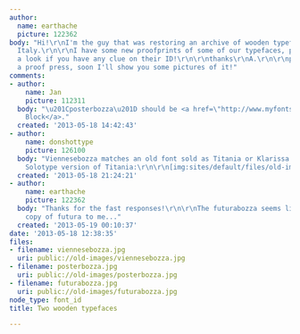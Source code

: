 ```yaml
---
author:
  name: earthache
  picture: 122362
body: "Hi!\r\nI'm the guy that was restoring an archive of wooden typefaces from southern
  Italy.\r\n\r\nI have some new proofprints of some of our typefaces, please take
  a look if you have any clue on their ID!\r\n\r\nthanks\r\nA.\r\n\r\nps - I've built
  a proof press, soon I'll show you some pictures of it!"
comments:
- author:
    name: Jan
    picture: 112311
  body: "\u201Cposterbozza\u201D should be <a href=\"http://www.myfonts.com/fonts/berthold/block-be/\">Berthold
    Block</a>."
  created: '2013-05-18 14:42:43'
- author:
    name: donshottype
    picture: 126100
  body: "Viennesebozza matches an old font sold as Titania or Klarissa. Here is the
    Solotype version of Titania:\r\n\r\n[img:sites/default/files/old-images/Titania_4652.jpg]\r\n\r\nDon"
  created: '2013-05-18 21:24:21'
- author:
    name: earthache
    picture: 122362
  body: "Thanks for the fast responses!\r\n\r\nThe futurabozza seems like a vernacular
    copy of futura to me..."
  created: '2013-05-19 00:10:37'
date: '2013-05-18 12:38:35'
files:
- filename: viennesebozza.jpg
  uri: public://old-images/viennesebozza.jpg
- filename: posterbozza.jpg
  uri: public://old-images/posterbozza.jpg
- filename: futurabozza.jpg
  uri: public://old-images/futurabozza.jpg
node_type: font_id
title: Two wooden typefaces

---
```

